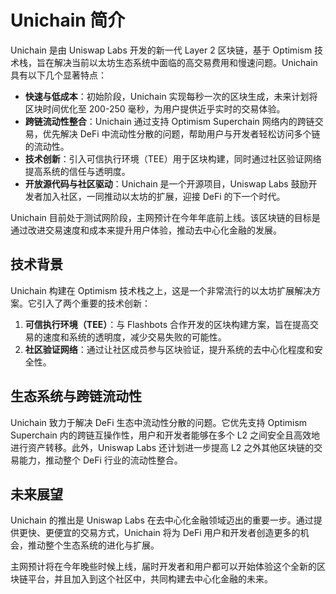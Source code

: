 # Unichain 简介

Unichain 是由 Uniswap Labs 开发的新一代 Layer 2 区块链，基于 Optimism 技术栈，旨在解决当前以太坊生态系统中面临的高交易费用和慢速问题。Unichain 具有以下几个显著特点：

- **快速与低成本**：初始阶段，Unichain 实现每秒一次的区块生成，未来计划将区块时间优化至 200-250 毫秒，为用户提供近乎实时的交易体验。
- **跨链流动性整合**：Unichain 通过支持 Optimism Superchain 网络内的跨链交易，优先解决 DeFi 中流动性分散的问题，帮助用户与开发者轻松访问多个链的流动性。
- **技术创新**：引入可信执行环境（TEE）用于区块构建，同时通过社区验证网络提高系统的信任与透明度。
- **开放源代码与社区驱动**：Unichain 是一个开源项目，Uniswap Labs 鼓励开发者加入社区，一同推动以太坊的扩展，迎接 DeFi 的下一个时代。

Unichain 目前处于测试网阶段，主网预计在今年年底前上线。该区块链的目标是通过改进交易速度和成本来提升用户体验，推动去中心化金融的发展。

## 技术背景

Unichain 构建在 Optimism 技术栈之上，这是一个非常流行的以太坊扩展解决方案。它引入了两个重要的技术创新：

1. **可信执行环境（TEE）**：与 Flashbots 合作开发的区块构建方案，旨在提高交易的速度和系统的透明度，减少交易失败的可能性。
2. **社区验证网络**：通过让社区成员参与区块验证，提升系统的去中心化程度和安全性。

## 生态系统与跨链流动性

Unichain 致力于解决 DeFi 生态中流动性分散的问题。它优先支持 Optimism Superchain 内的跨链互操作性，用户和开发者能够在多个 L2 之间安全且高效地进行资产转移。此外，Uniswap Labs 还计划进一步提高 L2 之外其他区块链的交易能力，推动整个 DeFi 行业的流动性整合。

## 未来展望

Unichain 的推出是 Uniswap Labs 在去中心化金融领域迈出的重要一步。通过提供更快、更便宜的交易方式，Unichain 将为 DeFi 用户和开发者创造更多的机会，推动整个生态系统的进化与扩展。

主网预计将在今年晚些时候上线，届时开发者和用户都可以开始体验这个全新的区块链平台，并且加入到这个社区中，共同构建去中心化金融的未来。